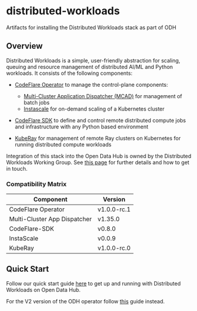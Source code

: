 # distributed-workloads

Artifacts for installing the Distributed Workloads stack as part of ODH

## Overview

Distributed Workloads is a simple, user-friendly abstraction for scaling,
queuing and resource management of distributed AI/ML and Python workloads.
It consists of the following components:

* [CodeFlare Operator](https://github.com/project-codeflare/codeflare-operator) to manage the control-plane components:
  * [Multi-Cluster Application Dispatcher (MCAD)](https://github.com/project-codeflare/multi-cluster-app-dispatcher) for management of batch jobs
  * [Instascale](https://github.com/project-codeflare/instascale) for on-demand scaling of a Kubernetes cluster

* [CodeFlare SDK](https://github.com/project-codeflare/codeflare-sdk) to define and control remote distributed compute jobs and infrastructure with any Python based environment

* [KubeRay](https://github.com/ray-project/kuberay) for management of remote Ray clusters on Kubernetes for running distributed compute workloads

Integration of this stack into the Open Data Hub is owned by the Distributed Workloads Working Group. See [this page](https://github.com/opendatahub-io/opendatahub-community/tree/master/wg-distributed-workloads) for further details and how to get in touch.

<!-- Don't delete these comments, they are used to generate Compatibility Matrix table for release automation -->
<!-- Compatibility Matrix start -->
### Compatibility Matrix

| Component                    | Version |
|------------------------------|---------|
| CodeFlare Operator           | v1.0.0-rc.1  |
| Multi-Cluster App Dispatcher | v1.35.0 |
| CodeFlare-SDK                | v0.8.0  |
| InstaScale                   | v0.0.9  |
| KubeRay                      | v1.0.0-rc.0  |
<!-- Compatibility Matrix end -->

## Quick Start

Follow our quick start guide [here](/Quick-Start.md) to get up and running with Distributed Workloads on Open Data Hub.

For the V2 version of the ODH operator follow [this](/Quick-Start-ODH-V2.md) guide instead.
